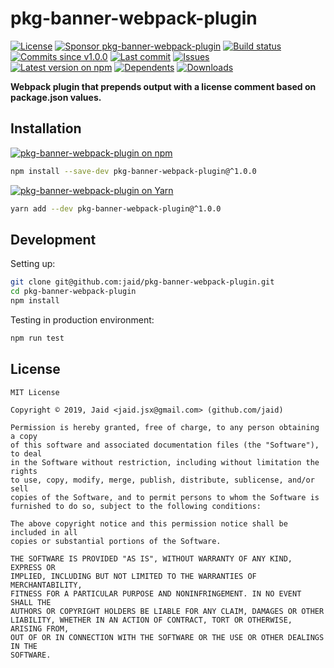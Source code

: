 # pkg-banner-webpack-plugin


<a href="https://raw.githubusercontent.com/jaid/pkg-banner-webpack-plugin/master/license.txt"><img src="https://img.shields.io/github/license/jaid/pkg-banner-webpack-plugin?style=flat-square" alt="License"/></a> <a href="https://github.com/sponsors/jaid"><img src="https://img.shields.io/badge/<3-Sponsor-FF45F1?style=flat-square" alt="Sponsor pkg-banner-webpack-plugin"/></a>
<a href="https://actions-badge.atrox.dev/jaid/pkg-banner-webpack-plugin/goto"><img src="https://img.shields.io/endpoint.svg?style=flat-square&url=https%3A%2F%2Factions-badge.atrox.dev%2Fjaid%2Fpkg-banner-webpack-plugin%2Fbadge" alt="Build status"/></a> <a href="https://github.com/jaid/pkg-banner-webpack-plugin/commits"><img src="https://img.shields.io/github/commits-since/jaid/pkg-banner-webpack-plugin/v1.0.0?style=flat-square&logo=github" alt="Commits since v1.0.0"/></a> <a href="https://github.com/jaid/pkg-banner-webpack-plugin/commits"><img src="https://img.shields.io/github/last-commit/jaid/pkg-banner-webpack-plugin?style=flat-square&logo=github" alt="Last commit"/></a> <a href="https://github.com/jaid/pkg-banner-webpack-plugin/issues"><img src="https://img.shields.io/github/issues/jaid/pkg-banner-webpack-plugin?style=flat-square&logo=github" alt="Issues"/></a>  
<a href="https://npmjs.com/package/pkg-banner-webpack-plugin"><img src="https://img.shields.io/npm/v/pkg-banner-webpack-plugin?style=flat-square&logo=npm&label=latest%20version" alt="Latest version on npm"/></a> <a href="https://github.com/jaid/pkg-banner-webpack-plugin/network/dependents"><img src="https://img.shields.io/librariesio/dependents/npm/pkg-banner-webpack-plugin?style=flat-square&logo=npm" alt="Dependents"/></a> <a href="https://npmjs.com/package/pkg-banner-webpack-plugin"><img src="https://img.shields.io/npm/dm/pkg-banner-webpack-plugin?style=flat-square&logo=npm" alt="Downloads"/></a>

**Webpack plugin that prepends output with a license comment based on package.json values.**















## Installation
<a href="https://npmjs.com/package/pkg-banner-webpack-plugin"><img src="https://img.shields.io/badge/npm-pkg--banner--webpack--plugin-C23039?style=flat-square&logo=npm" alt="pkg-banner-webpack-plugin on npm"/></a>
```bash
npm install --save-dev pkg-banner-webpack-plugin@^1.0.0
```
<a href="https://yarnpkg.com/package/pkg-banner-webpack-plugin"><img src="https://img.shields.io/badge/Yarn-pkg--banner--webpack--plugin-2F8CB7?style=flat-square&logo=yarn&logoColor=white" alt="pkg-banner-webpack-plugin on Yarn"/></a>
```bash
yarn add --dev pkg-banner-webpack-plugin@^1.0.0
```







## Development



Setting up:
```bash
git clone git@github.com:jaid/pkg-banner-webpack-plugin.git
cd pkg-banner-webpack-plugin
npm install
```
Testing in production environment:
```bash
npm run test
```


## License
```text
MIT License

Copyright © 2019, Jaid <jaid.jsx@gmail.com> (github.com/jaid)

Permission is hereby granted, free of charge, to any person obtaining a copy
of this software and associated documentation files (the "Software"), to deal
in the Software without restriction, including without limitation the rights
to use, copy, modify, merge, publish, distribute, sublicense, and/or sell
copies of the Software, and to permit persons to whom the Software is
furnished to do so, subject to the following conditions:

The above copyright notice and this permission notice shall be included in all
copies or substantial portions of the Software.

THE SOFTWARE IS PROVIDED "AS IS", WITHOUT WARRANTY OF ANY KIND, EXPRESS OR
IMPLIED, INCLUDING BUT NOT LIMITED TO THE WARRANTIES OF MERCHANTABILITY,
FITNESS FOR A PARTICULAR PURPOSE AND NONINFRINGEMENT. IN NO EVENT SHALL THE
AUTHORS OR COPYRIGHT HOLDERS BE LIABLE FOR ANY CLAIM, DAMAGES OR OTHER
LIABILITY, WHETHER IN AN ACTION OF CONTRACT, TORT OR OTHERWISE, ARISING FROM,
OUT OF OR IN CONNECTION WITH THE SOFTWARE OR THE USE OR OTHER DEALINGS IN THE
SOFTWARE.
```
